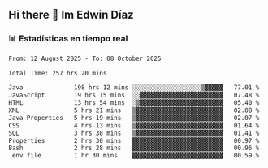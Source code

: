 ## Hi there 👋 Im Edwin Díaz

<!--
**Diaz-coding-01/Diaz-coding-01** is a ✨ _special_ ✨ repository because its `README.md` (this file) appears on your GitHub profile.

Here are some ideas to get you started:

- 🔭 I’m currently working on ...
- 🌱 I’m currently learning ...
- 👯 I’m looking to collaborate on ...
- 🤔 I’m looking for help with ...
- 💬 Ask me about ...
- 📫 How to reach me: ...
- 😄 Pronouns: ...
- ⚡ Fun fact: ...
-->

### 📊 Estadísticas en tiempo real
<!--START_SECTION:waka-->

```txt
From: 12 August 2025 - To: 08 October 2025

Total Time: 257 hrs 20 mins

Java              198 hrs 12 mins ░░░░░░░░░░░░░░░░░░░▒▓▓▓▓▓   77.01 %
JavaScript        19 hrs 15 mins  ░░▓▓▓▓▓▓▓▓▓▓▓▓▓▓▓▓▓▓▓▓▓▓▓   07.48 %
HTML              13 hrs 54 mins  ░▒▓▓▓▓▓▓▓▓▓▓▓▓▓▓▓▓▓▓▓▓▓▓▓   05.40 %
XML               5 hrs 21 mins   ▒▓▓▓▓▓▓▓▓▓▓▓▓▓▓▓▓▓▓▓▓▓▓▓▓   02.08 %
Java Properties   5 hrs 19 mins   ▒▓▓▓▓▓▓▓▓▓▓▓▓▓▓▓▓▓▓▓▓▓▓▓▓   02.07 %
CSS               4 hrs 13 mins   ▒▓▓▓▓▓▓▓▓▓▓▓▓▓▓▓▓▓▓▓▓▓▓▓▓   01.64 %
SQL               3 hrs 38 mins   ▒▓▓▓▓▓▓▓▓▓▓▓▓▓▓▓▓▓▓▓▓▓▓▓▓   01.41 %
Properties        2 hrs 30 mins   ▓▓▓▓▓▓▓▓▓▓▓▓▓▓▓▓▓▓▓▓▓▓▓▓▓   00.97 %
Bash              2 hrs 28 mins   ▓▓▓▓▓▓▓▓▓▓▓▓▓▓▓▓▓▓▓▓▓▓▓▓▓   00.96 %
.env file         1 hr 30 mins    ▓▓▓▓▓▓▓▓▓▓▓▓▓▓▓▓▓▓▓▓▓▓▓▓▓   00.59 %
```

<!--END_SECTION:waka-->
